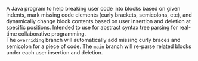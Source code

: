 A Java program to help breaking user code into blocks based on given indents, mark missing code elements (curly brackets, semicolons, etc), and dynamically change block contents based on user insertion and deletion at specific positions. Intended to use for abstract syntax tree parsing for real-time collaborative programming. \
The `overriding` branch will automatically add missing curly braces and semicolon for a piece of code. The `main` branch will re-parse related blocks under each user insertion and deletion.
